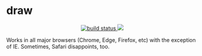 # draw

<p align="center">
  <a href="https://github.com/inker/draw/actions/workflows/code-quality.yml">
    <img
      src="https://github.com/inker/draw/actions/workflows/code-quality.yml/badge.svg?branch=master"
      alt="build status"
    >
  </a>
  <a href="https://github.com/inker/draw/graphs/contributors">
		<img
      src="https://img.shields.io/github/contributors/inker/draw.svg"
    >
	</a>
</p>

Works in all major browsers (Chrome, Edge, Firefox, etc) with the exception of IE. Sometimes, Safari disappoints, too.

